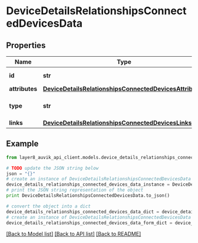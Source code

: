 # DeviceDetailsRelationshipsConnectedDevicesData


## Properties
Name | Type | Description | Notes
------------ | ------------- | ------------- | -------------
**id** | **str** | Connected device&#39;s ID | [optional] 
**attributes** | [**DeviceDetailsRelationshipsConnectedDevicesAttributes**](DeviceDetailsRelationshipsConnectedDevicesAttributes.md) |  | [optional] 
**type** | **str** | The type of object in the API | [optional] 
**links** | [**DeviceDetailsRelationshipsConnectedDevicesLinks**](DeviceDetailsRelationshipsConnectedDevicesLinks.md) |  | [optional] 

## Example

```python
from layer8_auvik_api_client.models.device_details_relationships_connected_devices_data import DeviceDetailsRelationshipsConnectedDevicesData

# TODO update the JSON string below
json = "{}"
# create an instance of DeviceDetailsRelationshipsConnectedDevicesData from a JSON string
device_details_relationships_connected_devices_data_instance = DeviceDetailsRelationshipsConnectedDevicesData.from_json(json)
# print the JSON string representation of the object
print DeviceDetailsRelationshipsConnectedDevicesData.to_json()

# convert the object into a dict
device_details_relationships_connected_devices_data_dict = device_details_relationships_connected_devices_data_instance.to_dict()
# create an instance of DeviceDetailsRelationshipsConnectedDevicesData from a dict
device_details_relationships_connected_devices_data_form_dict = device_details_relationships_connected_devices_data.from_dict(device_details_relationships_connected_devices_data_dict)
```
[[Back to Model list]](../README.md#documentation-for-models) [[Back to API list]](../README.md#documentation-for-api-endpoints) [[Back to README]](../README.md)


